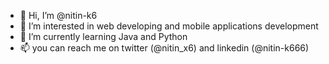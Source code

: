- 👋 Hi, I’m @nitin-k6
- 👀 I’m interested in web developing and mobile applications development
- 🌱 I’m currently learning Java and Python
- 📫 you can reach me on twitter (@nitin_x6) and linkedin (@nitin-k666)
